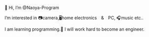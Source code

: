 👋 Hi, I’m @Naoya-Program

I’m interested in 📷camera,🖥️home electronics　&　PC, 🎧music etc..

I am learning programming.👀
I will work hard to become an engineer.

<!---
Naoya-Program/Naoya-Program is a ✨ special ✨ repository because its `README.md` (this file) appears on your GitHub profile.
You can click the Preview link to take a look at your changes.
--->
